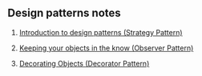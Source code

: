 ## Design patterns notes 

1. [Introduction to design patterns (Strategy Pattern)](./notes/Chapter1.md)

2. [Keeping your objects in the know (Observer Pattern)](./notes/Chapter2.md)

3. [Decorating Objects (Decorator Pattern)](./notes/Chapter3.md)
